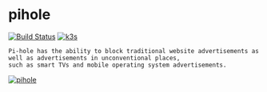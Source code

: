 # pihole

[![Build Status](https://jenkins.tino.sh/buildStatus/icon?job=k8s.pihole%2Fmaster)](https://jenkins.tino.sh/job/k8s.pihole/job/master/)
[![k3s](https://img.shields.io/badge/run%20on%20-Raspberry%20Pi-red)](https://github.com/tinoschroeter/k8s.homelab)

```
Pi-hole has the ability to block traditional website advertisements as well as advertisements in unconventional places, 
such as smart TVs and mobile operating system advertisements.
```

[![pihole](https://i0.wp.com/pi-hole.net/wp-content/uploads/2018/12/dashboard.png)](https://pi-hole.net/)
